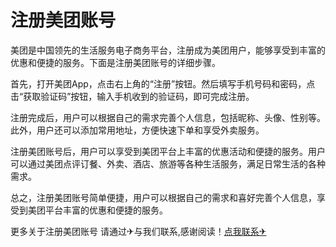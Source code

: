 # 注册美团账号

美团是中国领先的生活服务电子商务平台，注册成为美团用户，能够享受到丰富的优惠和便捷的服务。下面是注册美团账号的详细步骤。

首先，打开美团App，点击右上角的“注册”按钮。然后填写手机号码和密码，点击“获取验证码”按钮，输入手机收到的验证码，即可完成注册。

注册完成后，用户可以根据自己的需求完善个人信息，包括昵称、头像、性别等。此外，用户还可以添加常用地址，方便快速下单和享受外卖服务。

注册美团账号后，用户可以享受到美团平台上丰富的优惠活动和便捷的服务。用户可以通过美团点评订餐、外卖、酒店、旅游等各种生活服务，满足日常生活的各种需求。

总之，注册美团账号简单便捷，用户可以根据自己的需求和喜好完善个人信息，享受到美团平台丰富的优惠和便捷的服务。

更多关于注册美团账号 请通过✈与我们联系,感谢阅读！[点我联系✈](https://dl.k02.cc)